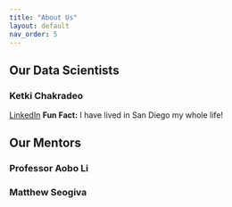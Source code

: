 ```yaml
---
title: "About Us"
layout: default
nav_order: 5
---
```

## Our Data Scientists

### Ketki Chakradeo
[LinkedIn](https://www.linkedin.com/in/ketki-chakradeo/)
**Fun Fact:** I have lived in San Diego my whole life!



## Our Mentors

### Professor Aobo Li

### Matthew Seogiva
